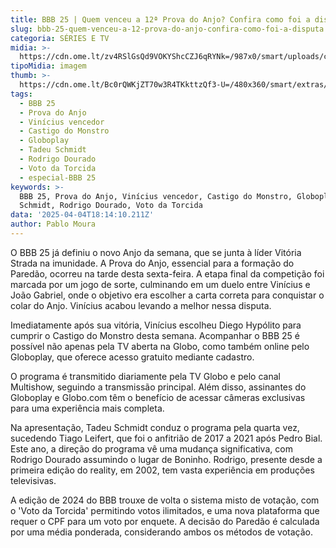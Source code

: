 ```yaml
---
title: BBB 25 | Quem venceu a 12ª Prova do Anjo? Confira como foi a disputa
slug: bbb-25-quem-venceu-a-12-prova-do-anjo-confira-como-foi-a-disputa
categoria: SÉRIES E TV
midia: >-
  https://cdn.ome.lt/zv4RSlGsQd9VOKYShcCZJ6qRYNk=/987x0/smart/uploads/conteudo/fotos/bbb-prova-do-anjo-2.png
tipoMidia: imagem
thumb: >-
  https://cdn.ome.lt/Bc0rQWKjZT70w3R4TKkttzQf3-U=/480x360/smart/extras/conteudos/bbb-prova-do-anjo-2.png
tags:
  - BBB 25
  - Prova do Anjo
  - Vinícius vencedor
  - Castigo do Monstro
  - Globoplay
  - Tadeu Schmidt
  - Rodrigo Dourado
  - Voto da Torcida
  - especial-BBB 25
keywords: >-
  BBB 25, Prova do Anjo, Vinícius vencedor, Castigo do Monstro, Globoplay, Tadeu
  Schmidt, Rodrigo Dourado, Voto da Torcida
data: '2025-04-04T18:14:10.211Z'
author: Pablo Moura
---
```


O BBB 25 já definiu o novo Anjo da semana, que se junta à líder Vitória Strada na imunidade. A Prova do Anjo, essencial para a formação do Paredão, ocorreu na tarde desta sexta-feira. A etapa final da competição foi marcada por um jogo de sorte, culminando em um duelo entre Vinícius e João Gabriel, onde o objetivo era escolher a carta correta para conquistar o colar do Anjo. Vinícius acabou levando a melhor nessa disputa.

Imediatamente após sua vitória, Vinícius escolheu Diego Hypólito para cumprir o Castigo do Monstro desta semana. Acompanhar o BBB 25 é possível não apenas pela TV aberta na Globo, como também online pelo Globoplay, que oferece acesso gratuito mediante cadastro.

O programa é transmitido diariamente pela TV Globo e pelo canal Multishow, seguindo a transmissão principal. Além disso, assinantes do Globoplay e Globo.com têm o benefício de acessar câmeras exclusivas para uma experiência mais completa.

Na apresentação, Tadeu Schmidt conduz o programa pela quarta vez, sucedendo Tiago Leifert, que foi o anfitrião de 2017 a 2021 após Pedro Bial. Este ano, a direção do programa vê uma mudança significativa, com Rodrigo Dourado assumindo o lugar de Boninho. Rodrigo, presente desde a primeira edição do reality, em 2002, tem vasta experiência em produções televisivas.

A edição de 2024 do BBB trouxe de volta o sistema misto de votação, com o 'Voto da Torcida' permitindo votos ilimitados, e uma nova plataforma que requer o CPF para um voto por enquete. A decisão do Paredão é calculada por uma média ponderada, considerando ambos os métodos de votação.
